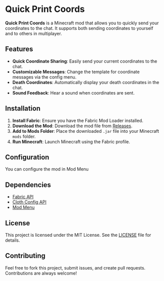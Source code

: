 # Quick Print Coords

**Quick Print Coords** is a Minecraft mod that allows you to quickly send your coordinates to the chat. It supports both sending coordinates to yourself and to others in multiplayer.

## Features

- **Quick Coordinate Sharing**: Easily send your current coordinates to the chat.
- **Customizable Messages**: Change the template for coordinate messages via the config menu.
- **Death Coordinates**: Automatically display your death coordinates in the chat.
- **Sound Feedback**: Hear a sound when coordinates are sent.

## Installation

1. **Install Fabric**: Ensure you have the Fabric Mod Loader installed.
2. **Download the Mod**: Download the mod file from [Releases](https://github.com/jstin9/quick-print-coords/releases).
3. **Add to Mods Folder**: Place the downloaded `.jar` file into your Minecraft `mods` folder.
4. **Run Minecraft**: Launch Minecraft using the Fabric profile.

## Configuration

You can configure the mod in Mod Menu

## Dependencies
- [Fabric API](https://fabricmc.net/use/)
- [Cloth Config API](https://github.com/shedaniel/cloth-config)
- [Mod Menu](https://github.com/TerraformersMC/ModMenu)

## License

This project is licensed under the MIT License. See the [LICENSE](LICENSE) file for details.

## Contributing

Feel free to fork this project, submit issues, and create pull requests. Contributions are always welcome!
